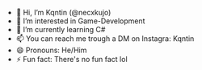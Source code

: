 - 👋 Hi, I’m Kqntin (@necxkujo)
- 👀 I’m interested in Game-Development
- 🌱 I’m currently learning C#
- 📫 You can reach me trough a DM on Instagra: Kqntin
- 😄 Pronouns: He/Him
- ⚡ Fun fact: There's no fun fact lol
